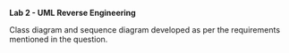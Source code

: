 <b>Lab 2 - UML Reverse Engineering</b>

<p>Class diagram and sequence diagram developed as per the requirements mentioned in the question.</p>
